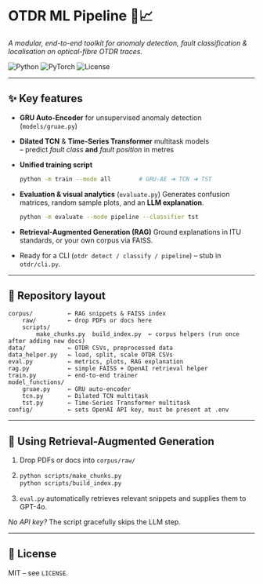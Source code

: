 # OTDR ML Pipeline 🚦📈

*A modular, end-to-end toolkit for anomaly detection, fault classification & localisation on optical-fibre OTDR traces.*

![Python](https://img.shields.io/badge/python-3.9%2B-blue)
![PyTorch](https://img.shields.io/badge/PyTorch-2.x-red)
![License](https://img.shields.io/badge/license-MIT-green)

---

## ✨ Key features

* **GRU Auto-Encoder** for unsupervised anomaly detection (`models/gruae.py`)
* **Dilated TCN** & **Time-Series Transformer** multitask models  
  – predict *fault class* **and** *fault position* in metres
* **Unified training script**
  ```bash
  python -m train --mode all        # GRU-AE ➜ TCN ➜ TST
  ```

* **Evaluation & visual analytics** (`evaluate.py`)
  Generates confusion matrices, random sample plots, and an **LLM explanation**.

  ```bash
  python -m evaluate --mode pipeline --classifier tst
  ```
* **Retrieval-Augmented Generation (RAG)**
  Ground explanations in ITU standards, or your own corpus via FAISS.
* Ready for a CLI (`otdr detect / classify / pipeline`) – stub in `otdr/cli.py`.

---

## 📂 Repository layout

```
corpus/          ← RAG snippets & FAISS index
    raw/         ← drop PDFs or docs here
    scripts/
        make_chunks.py  build_index.py  ← corpus helpers (run once after adding new docs)
data/            ← OTDR CSVs, preprocessed data
data_helper.py   ← load, split, scale OTDR CSVs
eval.py          ← metrics, plots, RAG explanation
rag.py           ← simple FAISS + OpenAI retrieval helper
train.py         ← end-to-end trainer
model_functions/
    gruae.py     ← GRU auto-encoder
    tcn.py       ← Dilated TCN multitask
    tst.py       ← Time-Series Transformer multitask
config/          ← sets OpenAI API key, must be present at .env

```

---


## 🧠 Using Retrieval-Augmented Generation

1. Drop PDFs or docs into `corpus/raw/`
2. ```bash
   python scripts/make_chunks.py
   python scripts/build_index.py
   ```
3. `eval.py` automatically retrieves relevant snippets and supplies them to GPT-4o.

*No API key?* The script gracefully skips the LLM step.

---


## 📝 License

MIT – see `LICENSE`.

